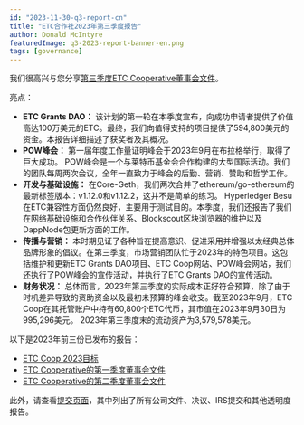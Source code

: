 ```yaml
---
id: "2023-11-30-q3-report-cn"
title: "ETC合作社2023年第三季度报告"
author: Donald McIntyre
featuredImage: q3-2023-report-banner-en.png
tags: [governance]
---
```


我们很高兴与您分享[第三季度ETC Cooperative董事会文件](https://etccooperative.org/etc-cooperative-q3-2023-cn.pdf)。

亮点：

- **ETC Grants DAO：** 该计划的第一轮在本季度宣布，向成功申请者提供了价值高达100万美元的ETC。最终，我们向值得支持的项目提供了594,800美元的资金。本报告详细描述了获奖者及其概况。
- **POW峰会：** 第一届年度工作量证明峰会于2023年9月在布拉格举行，取得了巨大成功。 POW峰会是一个与莱特币基金会合作构建的大型国际活动。我们的团队每周两次会议，全年一直致力于峰会的后勤、营销、赞助和哲学工作。
- **开发与基础设施：** 在Core-Geth，我们两次合并了ethereum/go-ethereum的最新标签版本：v1.12.0和v1.12.2，这并不是简单的练习。 Hyperledger Besu在ETC兼容性方面仍然良好，主要用于测试目的。本季度，我们还报告了我们在网络基础设施和合作伙伴关系、Blockscout区块浏览器的维护以及DappNode包更新方面的工作。
- **传播与营销：** 本时期见证了各种旨在提高意识、促进采用并增强以太经典总体品牌形象的倡议。在第三季度，市场营销团队忙于2023年的特色项目。这包括维护和更新ETC Grants DAO项目、ETC Coop网站、POW峰会网站，我们还执行了POW峰会的宣传活动，并执行了ETC Grants DAO的宣传活动。
- **财务状况：** 总体而言，2023年第三季度的实际成本正好符合预算，除了由于时机差异导致的资助资金以及最初未预算的峰会收支。截至2023年9月，ETC Coop在其托管账户中持有60,800个ETC代币，其市值在2023年9月30日为995,296美元。 2023年第三季度末的流动资产为3,579,578美元。

以下是2023年前三份已发布的报告：

- [ETC Coop 2023目标](./2023-05-19-the-etc-cooperative-goals-budget-and-AGM-reports-2023-cn)
- [ETC Cooperative的第一季度董事会文件](https://etccooperative.org/etc-cooperative-q1-2023-cn.pdf)
- [ETC Cooperative的第二季度董事会文件](https://etccooperative.org/etc-cooperative-q2-2023-cn.pdf)

此外，请查看[提交页面](/filings)，其中列出了所有公司文件、决议、IRS提交和其他透明度报告。
